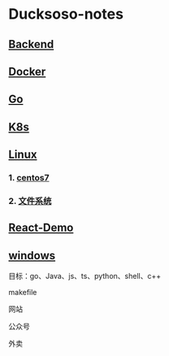 # Ducksoso-notes

## [Backend](Backend)

## [Docker](Docker)

## [Go](Go)

## [K8s](K8s)

## [Linux](Linux)

### 1. [centos7](Linux/centos7)

### 2. [文件系统](Linux/Linux文件系统详解.md)

## [React-Demo](React-Demo)

## [windows](windows)


目标：go、Java、js、ts、python、shell、c++

makefile





网站



公众号



外卖



